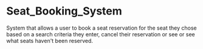 # Seat_Booking_System

System that allows a user to book a seat reservation for the seat they chose based on a search criteria they enter, cancel their reservation or see or see what seats 
haven't been reserved.
